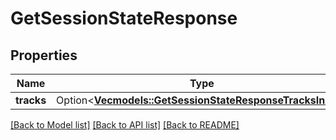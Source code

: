 # GetSessionStateResponse

## Properties

Name | Type | Description | Notes
------------ | ------------- | ------------- | -------------
**tracks** | Option<[**Vec<models::GetSessionStateResponseTracksInner>**](GetSessionStateResponse_tracks_inner.md)> |  | [optional]

[[Back to Model list]](../README.md#documentation-for-models) [[Back to API list]](../README.md#documentation-for-api-endpoints) [[Back to README]](../README.md)


